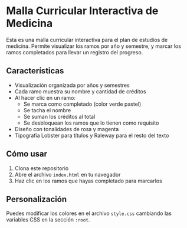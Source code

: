 # Malla Curricular Interactiva de Medicina

Esta es una malla curricular interactiva para el plan de estudios de medicina. Permite visualizar los ramos por año y semestre, y marcar los ramos completados para llevar un registro del progreso.

## Características

- Visualización organizada por años y semestres
- Cada ramo muestra su nombre y cantidad de créditos
- Al hacer clic en un ramo:
  - Se marca como completado (color verde pastel)
  - Se tacha el nombre
  - Se suman los créditos al total
  - Se desbloquean los ramos que lo tienen como requisito
- Diseño con tonalidades de rosa y magenta
- Tipografía Lobster para títulos y Raleway para el resto del texto

## Cómo usar

1. Clona este repositorio
2. Abre el archivo `index.html` en tu navegador
3. Haz clic en los ramos que hayas completado para marcarlos

## Personalización

Puedes modificar los colores en el archivo `style.css` cambiando las variables CSS en la sección `:root`.
